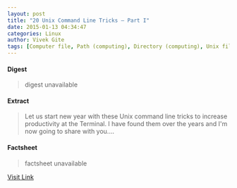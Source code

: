 ```yaml
---
layout: post
title: "20 Unix Command Line Tricks – Part I"
date: 2015-01-13 04:34:47
categories: Linux
author: Vivek Gite
tags: [Computer file, Path (computing), Directory (computing), Unix filesystem, Command-line interface, Sudo, Tar (computing), Ls, Rm (Unix), Software, Operating system technology, System software, Utility software, Computing, Computer data, Unix, Data management, Information technology management, Computer architecture, Storage software, Data]
---
```



#### Digest
>digest unavailable

#### Extract
>Let us start new year with these Unix command line tricks to increase productivity at the Terminal. I have found them over the years and I'm now going to share with you....

#### Factsheet
>factsheet unavailable

[Visit Link](http://www.cyberciti.biz/open-source/command-line-hacks/20-unix-command-line-tricks-part-i/)



